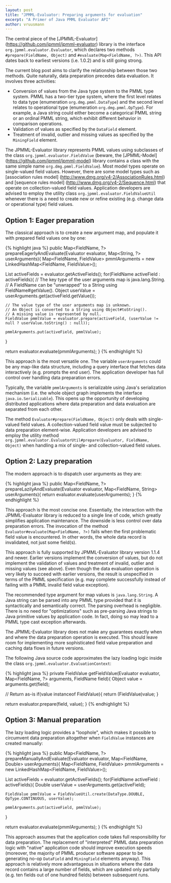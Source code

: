 ```yaml
---
layout: post
title: "JPMML-Evaluator: Preparing arguments for evaluation"
excerpt: "A Primer of Java PMML Evaluator API"
author: vruusmann
---
```


The central piece of the [JPMML-Evaluator] (https://github.com/jpmml/jpmml-evaluator) library is the interface `org.jpmml.evaluator.Evaluator`, which declares two methods `#prepare(FieldName, Object)` and `#evaluate(Map<FieldName, ?>)`. This API dates back to earliest versions (i.e. 1.0.2) and is still going strong.

The current blog post aims to clarify the relationship between those two methods. Quite naturally, data preparation precedes data evaluation. It involves three activities:

 * Conversion of values from the Java type system to the PMML type system. PMML has a two-tier type system, where the first level relates to data type (enumeration `org.dmg.pmml.DataType`) and the second level relates to operational type (enumeration `org.dmg.pmml.OpType`). For example, a Java string could either become a categorical PMML string or an ordinal PMML string, which exhibit different behavior in comparison operations.
 * Validation of values as specified by the `DataField` element.
 * Treatment of invalid, outlier and missing values as specified by the `MiningField` element.

The JPMML-Evaluator library represents PMML values using subclasses of the class `org.jpmml.evaluator.FieldValue` (beware, the [JPMML-Model] (https://github.com/jpmml/jpmml-model) library contains a class with the same simple name `org.dmg.pmml.FieldValue`). Most model types operate on single-valued field values. However, there are some model types such as [association rules model] (http://www.dmg.org/v4-2/AssociationRules.html) and [sequence rules model] (http://www.dmg.org/v4-2/Sequence.html) that operate on collection-valued field values. Application developers are advised to employ the utility class `org.jpmml.evaluator.FieldValueUtil` whenever there is a need to create new or refine existing (e.g. change data or operational type) field values.

## Option 1: Eager preparation ##

The classical approach is to create a new argument map, and populate it with prepared field values one by one:

{% highlight java %}
public Map<FieldName, ?> prepareEagerlyAndEvaluate(Evaluator evaluator, Map<String, ?> userArguments){
  Map<FieldName, FieldValue> pmmlArguments = new LinkedHashMap<FieldName, FieldValue>();

  List<FieldName> activeFields = evaluator.getActiveFields();
  for(FieldName activeField : activeFields){
    // The key type of the user arguments map is java.lang.String.
    // A FieldName can be "unwrapped" to a String using FieldName#getValue().
    Object userValue = userArguments.get(activeField.getValue());

    // The value type of the user arguments map is unknown.
    // An Object is converted to a String using Object#toString().
    // A missing value is represented by null.
    FieldValue pmmlValue = evaluator.prepare(activeField, (userValue != null ? userValue.toString() : null));

    pmmlArguments.put(activeField, pmmlValue);
  }

  return evaluator.evaluate(pmmlArguments);
}
{% endhighlight %}

This approach is the most versatile one. The variable `userArguments` could be any map-like data structure, including a query interface that fetches data interactively (e.g. prompts the end user). The application developer has full control over handling data preparation errors.

Typically, the variable `pmmlArguments` is serializable using Java's serialization mechanism (i.e. the whole object graph implements the interface `java.io.Serializable`). This opens up the opportunity of developing distributed applications where data preparation and data evaluation are separated from each other.

The method `Evaluator#prepare(FieldName, Object)` only deals with single-valued field values. A collection-valued field value must be subjected to data preparation element-wise. Application developers are advised to employ the utility method `org.jpmml.evaluator.EvaluatorUtil#prepare(Evaluator, FieldName, Object)` when handling a mix of single- and collection-valued field values.

## Option 2: Lazy preparation ##

The modern approach is to dispatch user arguments as they are:

{% highlight java %}
public Map<FieldName, ?> prepareLazilyAndEvaluate(Evaluator evaluator, Map<FieldName, String> userArguments){
  return evaluator.evaluate(userArguments);
}
{% endhighlight %}

This approach is the most concise one. Essentially, the interaction with the JPMML-Evaluator library is reduced to a single line of code, which greatly simplifies application maintenance. The downside is less control over data preparation errors. The invocation of the method `Evaluator#evaluate(Map<FieldName, ?>)` fails when the first problematic field value is encountered. In other words, the whole data record is invalidated, not just some field(s).

This approach is fully supported by JPMML-Evaluator library version 1.1.4 and newer. Earlier versions implement the conversion of values, but do not implement the validation of values and treatment of invalid, outlier and missing values (see above). Even though the data evaluation operation is very likely to succeed with earlier versions, the result is unspecified in terms of the PMML specification (e.g. may complete successfully instead of failing with a PMML invalid field value exception).

The recommended type argument for map values is `java.lang.String`. A Java string can be parsed into any PMML type provided that it is syntactically and semantically correct. The parsing overhead is negligible. There is no need for "optimizations" such as pre-parsing Java strings to Java primitive values by application code. In fact, doing so may lead to a PMML type cast exception afterwards.

The JPMML-Evaluator library does not make any guarantees exactly when and where the data preparation operation is executed. This should leave room for implementing more sophisticated field value preparation and caching data flows in future versions.

The following Java source code approximates the lazy loading logic inside the class `org.jpmml.evaluator.EvaluationContext`:

{% highlight java %}
private FieldValue getFieldValue(Evaluator evaluator, Map<FieldName, ?> arguments, FieldName field){
  Object value = arguments.get(field);

  // Return as-is
  if(value instanceof FieldValue){
    return (FieldValue)value;
  }

  return evaluator.prepare(field, value);
}
{% endhighlight %}

## Option 3: Manual preparation ##

The lazy loading logic provides a "loophole", which makes it possible to circumvent data preparation altogether when `FieldValue` instances are created manually:

{% highlight java %}
public Map<FieldName, ?> prepareManuallyAndEvaluate(Evaluator evaluator, Map<FieldName, Double> userArguments){
  Map<FieldName, FieldValue> pmmlArguments = new LinkedHashMap<FieldName, FieldValue>();

  List<FieldName> activeFields = evaluator.getActiveFields();
  for(FieldName activeField : activeFields){
    Double userValue = userArguments.get(activeField);

    FieldValue pmmlValue = FieldValueUtil.create(DataType.DOUBLE, OpType.CONTINUOUS, userValue);

    pmmlArguments.put(activeField, pmmlValue);
  }

  return evaluator.evaluate(pmmlArguments);
}
{% endhighlight %}

This approach assumes that the application code takes full responsibility for data preparation. The replacement of "interpreted" PMML data preparation logic with "native" application code should improve execution speeds (moreover, the majority of PMML producer software appear to be generating no-op `DataField` and `MiningField` elements anyway). This approach is relatively more advantageous in situations where the data record contains a large number of fields, which are updated only partially (e.g. ten fields out of one hundred fields) between subsequent runs.